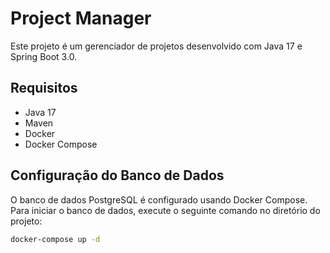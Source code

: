 # Project Manager

Este projeto é um gerenciador de projetos desenvolvido com Java 17 e Spring Boot 3.0.

## Requisitos

- Java 17
- Maven
- Docker
- Docker Compose

## Configuração do Banco de Dados

O banco de dados PostgreSQL é configurado usando Docker Compose. Para iniciar o banco de dados, execute o seguinte comando no diretório do projeto:

```bash
docker-compose up -d
